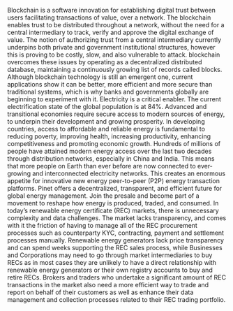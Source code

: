 Blockchain is a software innovation for establishing digital trust between users facilitating transactions of value, over a network. The blockchain enables trust to be distributed throughout a network, without the need for a central intermediary to track, verify and approve the digital exchange of value. The notion of authorizing trust from a central intermediary currently underpins both private and government institutional structures, however this is proving to be costly, slow, and also vulnerable to attack. blockchain overcomes these issues by operating as a decentralized distributed database, maintaining a continuously growing list of records called blocks. Although blockchain technology is still an emergent one, current applications show it can be better, more efficient and more secure than traditional systems, which is why banks and governments globally are beginning to experiment with it.
Electricity is a critical enabler. The current electrification state of the global population is at 84%. Advanced and transitional economies require secure access to modern sources of energy, to underpin their development and growing prosperity. In developing countries, access to affordable and reliable energy is fundamental to reducing poverty, improving health, increasing productivity, enhancing competitiveness and promoting economic growth. Hundreds of millions of people have attained modern energy access over the last two decades through distribution networks, especially in China and India. This means that more people on Earth than ever before are now connected to ever-growing and interconnected electricity networks. This creates an enormous appetite for innovative new energy peer-to-peer (P2P) energy transaction platforms.
Pinet offers a decentralized, transparent, and efficient future for global energy management. Join the presale and become part of a movement to reshape how energy is produced, traded, and consumed. In today’s renewable energy certificate (REC) markets, there is unnecessary complexity and data challenges. The market lacks transparency, and comes with it the friction of having to manage all of the REC procurement processes such as counterparty KYC, contracting, payment and settlement processes manually. Renewable energy generators lack price transparency and can spend weeks supporting the REC sales process, while Businesses and Corporations may need to go through market intermediaries to buy RECs as in most cases they are unlikely to have a direct relationship with renewable energy generators or their own registry accounts to buy and retire RECs. Brokers and traders who undertake a significant amount of REC transactions in the market also need a more efficient way to trade and report on behalf of their customers as well as enhance their data management and collection processes related to their REC trading portfolio.
